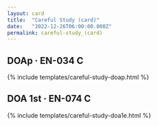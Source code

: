 ```yaml
---
layout: card
title:  "Careful Study (card)"
date:   "2022-12-26T06:00:00.000Z"
permalink: careful-study_(card)
---
```


## DOAp &middot; EN-034 C

{% include templates/careful-study-doap.html %}


## DOA 1st &middot; EN-074 C

{% include templates/careful-study-doa1e.html %}
